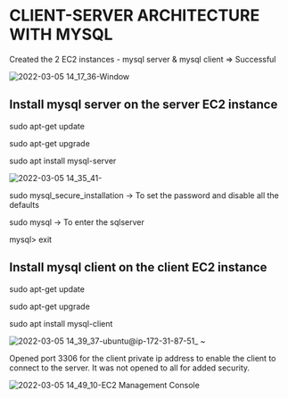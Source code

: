 # CLIENT-SERVER ARCHITECTURE WITH MYSQL
Created the 2 EC2 instances - mysql server & mysql client => Successful

![2022-03-05 14_17_36-Window](https://user-images.githubusercontent.com/97810379/156884746-a34c66cf-fbe4-4222-a61c-b14db9c742ed.jpg)

## Install mysql server on the server EC2 instance
sudo apt-get update

sudo apt-get upgrade

sudo apt install mysql-server

![2022-03-05 14_35_41-](https://user-images.githubusercontent.com/97810379/156886189-0da43340-7847-46fc-906a-ea42c5c53b6b.jpg)

sudo mysql_secure_installation -> To set the password and disable all the defaults

sudo mysql -> To enter the sqlserver

mysql> exit

## Install mysql client on the client EC2 instance
sudo apt-get update

sudo apt-get upgrade

sudo apt install mysql-client

![2022-03-05 14_39_37-ubuntu@ip-172-31-87-51_ ~](https://user-images.githubusercontent.com/97810379/156886211-aedc05c5-588c-40cc-b25e-b7979806cefb.jpg)

Opened port 3306 for the client private ip address to enable the client to connect to the server. It was not opened to all for added security.

![2022-03-05 14_49_10-EC2 Management Console](https://user-images.githubusercontent.com/97810379/156886339-5bac3b23-de14-4c0d-8fdc-21a113c01557.jpg)
